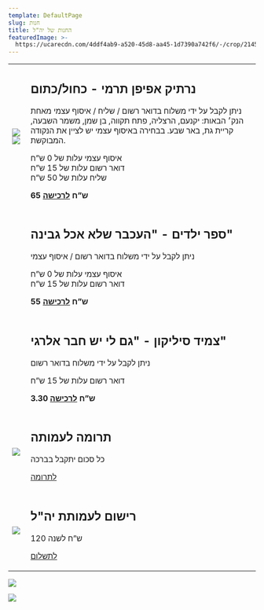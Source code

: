 ```yaml
---
template: DefaultPage
slug: חנות
title: החנות של יה"ל
featuredImage: >-
  https://ucarecdn.com/4ddf4ab9-a520-45d8-aa45-1d7390a742f6/-/crop/2145x1452/0,0/-/preview/
---
```

<table class="store">
  <tr>
    <td class="double">
      <img src="https://ucarecdn.com/62faf486-f16d-45b1-bbe4-b58265680e16/"/>
      <img src="https://ucarecdn.com/dd7d86dc-ebd6-43e8-8e6d-1c8403eca0fe/"/>
    </td>
    <td >
      <h2>נרתיק אפיפן תרמי - כחול/כתום</h2>
      <p>
      ניתן לקבל על ידי משלוח בדואר רשום / שליח / איסוף עצמי מאחת הנק׳ הבאות: יקנעם, הרצליה, פתח תקווה, בן שמן, משמר השבעה, קריית גת, באר שבע. בבחירה באיסוף עצמי יש לציין את הנקודה המבוקשת.
 </p><p>
איסוף עצמי עלות של 0 ש”ח<br/>
דואר רשום עלות של 15 ש”ח<br/>
שליח עלות של 50 ש”ח
      </p>
      <p><b>
      65 ש”ח <a href="https://secure.cardcom.solutions/e/xSDE" target="_blank" rel="noopener">לרכישה</a>
      <b></p>
    </td>
  </tr>
  <tr>
    <td></td>
    <td>
      <h2>ספר ילדים - "העכבר שלא אכל גבינה"</h2>
      <p>ניתן לקבל על ידי משלוח בדואר רשום / איסוף עצמי</p>
      <p>
        איסוף עצמי עלות של 0 ש”ח<br/>
        דואר רשום עלות של 15 ש”ח
      </p>
      <p>
        <b>55 ש”ח    <a href="https://secure.cardcom.solutions/e/xSDE" target="_blank" rel="noopener">לרכישה</a></b>
      </p>
    </td>
  </tr>
  <tr>
    <td></td>
    <td>
      <h2>צמיד סיליקון - "גם לי יש חבר אלרגי"</h2>
      <p>ניתן לקבל על ידי משלוח בדואר רשום</p>
      <p>דואר רשום עלות של 15 ש”ח</p>
      <p>
        <b>3.30 ש”ח <a href="https://secure.cardcom.solutions/e/xSDE" target="_blank" rel="noopener">לרכישה</a></b>
      </p>
    </td>
  </tr>
  <tr>
    <td>
      <img src="https://ucarecdn.com/c5779514-3a95-420b-a03e-2d34955424bd/"/>
    </td>
    <td>
      <h2>תרומה לעמותה</h2>
      <p>כל סכום יתקבל בברכה</p>
      <p> <a href="https://secure.cardcom.solutions/e/xSIF" target="_blank" rel="noopener">לתרומה</a></p>
    </td>
  </tr>
  <tr>
    <td>
      <img src="https://ucarecdn.com/f6478384-8946-459f-8de1-0ae3c77042a6/"/>
    </td>
    <td>
      <h2>רישום לעמותת יה"ל</h2>
      <p>120 ש”ח לשנה </p>
      <p><a href="https://secure.cardcom.solutions/e/xSwQ">לתשלום</a></p>
    </td>
  </tr>
  
  
</table>

![](https://ucarecdn.com/70f6f0fe-c2f7-4706-aec6-a68b6e631c65/)

![](https://ucarecdn.com/e20b11a7-4109-4aa0-baee-977d6228916c/)
